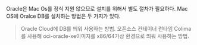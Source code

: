 Oracle은 Mac Os를 정식 지원 않으므로 설치를 위해서 별도 절차가 필요하다.
Mac OS에 Oralce DB를 설치하는 방법은 두 가지가 있다.

> Oracle Cloud에 DB를 띄워 사용하는 방법.
> 오픈소스 컨테이너 런타임 Colima를 사용해 oci-oracle-xe이미지를 x86/64가상 환경으로 띄워 사용하는 방법.

